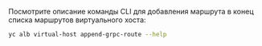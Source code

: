  Посмотрите описание команды CLI для добавления маршрута в конец списка маршрутов виртуального хоста:

```bash
yc alb virtual-host append-grpc-route --help
```